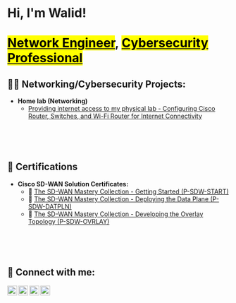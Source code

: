 <h1>Hi, I'm Walid! <br/><br/>
  <a href="#"><font color="#3498db"><mark><b>Network Engineer</b></mark></font></a>, 
  <a href="#"><font color="#e74c3c"><mark><b>Cybersecurity Professional</b></mark></font></a>
</h1>
<h2>👨‍💻 Networking/Cybersecurity Projects:</h2>

- <b>Home lab (Networking)</b>
  - [Providing internet access to my physical lab - Configuring Cisco Router, Switches, and Wi-Fi Router for Internet Connectivity ](https://github.com/m-w-etimadi/HomeLabNetworking/tree/main)
<br />
<br />
<br />


<h2>📜 Certifications</h2>

- <b>Cisco SD-WAN Solution Certificates:</b>
  - 📜 [The SD-WAN Mastery Collection - Getting Started (P-SDW-START)](https://i.imgur.com/Zn8kiVj.jpeg)
  - 📜 [The SD-WAN Mastery Collection - Deploying the Data Plane (P-SDW-DATPLN)](https://i.imgur.com/XQrhWom.jpeg)
  - 📜 [The SD-WAN Mastery Collection - Developing the Overlay Topology (P-SDW-OVRLAY)](https://i.imgur.com/b4SDlBj.jpeg)


<br />
<br />
<br />


<h2> 🤳 Connect with me:</h2>

[<img align="left" alt="JoshMadakor | YouTube" width="22px" src="https://cdn.jsdelivr.net/npm/simple-icons@v3/icons/youtube.svg" />][youtube]
[<img align="left" alt="JoshMadakor | Twitter" width="22px" src="https://cdn.jsdelivr.net/npm/simple-icons@v3/icons/twitter.svg" />][twitter]
[<img align="left" alt="JoshMadakor | LinkedIn" width="22px" src="https://cdn.jsdelivr.net/npm/simple-icons@v3/icons/linkedin.svg" />][linkedin]
[<img align="left" alt="JoshMadakor | Instagram" width="22px" src="https://cdn.jsdelivr.net/npm/simple-icons@v3/icons/instagram.svg" />][instagram]

[twitter]: https://twitter.com/joshmadakor
[youtube]: https://www.youtube.com/c/joshmadakor
[instagram]: https://www.instagram.com/joshmadakor/
[linkedin]: https://linkedin.com/in/joshmadakor

<!--
**joshmadakor1/joshmadakor1** is a ✨ _special_ ✨ repository because its `README.md` (this file) appears on your GitHub profile.

Here are some ideas to get you started:

- 🔭 I’m currently working on ...
- 🌱 I’m currently learning ...
- 👯 I’m looking to collaborate on ...
- 🤔 I’m looking for help with ...
- 💬 Ask me about ...
- 📫 How to reach me: ...
- 😄 Pronouns: ...
- ⚡ Fun fact: ...
-->
